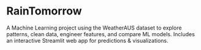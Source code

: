 # RainTomorrow
A Machine Learning project using the WeatherAUS dataset to explore patterns, clean data, engineer features, and compare ML models. Includes an interactive Streamlit web app for predictions &amp; visualizations.
